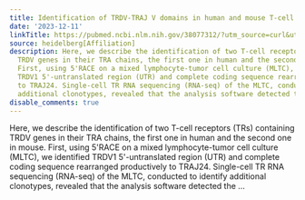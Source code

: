 ```yaml
---
title: Identification of TRDV-TRAJ V domains in human and mouse T-cell receptor repertoires
date: '2023-12-11'
linkTitle: https://pubmed.ncbi.nlm.nih.gov/38077312/?utm_source=curl&utm_medium=rss&utm_campaign=pubmed-2&utm_content=1FakS-2QOkCT8HsMOQP1bCRQ4YzyumYOmxmF0moLsQ3dFB1E9V&fc=20220326224207&ff=20231211170839&v=2.17.9.post6+86293ac
source: heidelberg[Affiliation]
description: Here, we describe the identification of two T-cell receptors (TRs) containing
  TRDV genes in their TRA chains, the first one in human and the second one in mouse.
  First, using 5'RACE on a mixed lymphocyte-tumor cell culture (MLTC), we identified
  TRDV1 5'-untranslated region (UTR) and complete coding sequence rearranged productively
  to TRAJ24. Single-cell TR RNA sequencing (RNA-seq) of the MLTC, conducted to identify
  additional clonotypes, revealed that the analysis software detected the ...
disable_comments: true
---
```

Here, we describe the identification of two T-cell receptors (TRs) containing TRDV genes in their TRA chains, the first one in human and the second one in mouse. First, using 5'RACE on a mixed lymphocyte-tumor cell culture (MLTC), we identified TRDV1 5'-untranslated region (UTR) and complete coding sequence rearranged productively to TRAJ24. Single-cell TR RNA sequencing (RNA-seq) of the MLTC, conducted to identify additional clonotypes, revealed that the analysis software detected the ...